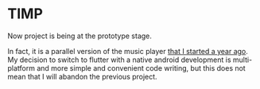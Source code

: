 # TIMP

Now project is being at the prototype stage.

In fact, it is a parallel version of the music player [that I started a year ago](https://github.com/egor-baranov/FlacPlayer).
My decision to switch to flutter with a native android development is multi-platform and more simple and convenient code writing, but this does not mean that I will abandon the previous project.
